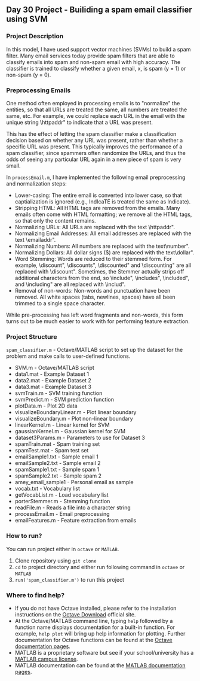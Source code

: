 ## Day 30 Project - Builiding a spam email classifier using SVM


### Project Description
In this model, I have used support vector machines (SVMs) to build a spam filter. Many email services today provide spam filters that are able to classify emails into spam and non-spam email with high accuracy. The classifier is trained to classify whether a given email, x, is spam (y = 1) or non-spam (y = 0).

### Preprocessing Emails
One method often employed in processing emails is to "normalize" the entities, so that all URLs are treated the same, all numbers are treated the same, etc. For example, we could replace each URL in the email with the unique string \httpaddr" to indicate that a URL was present.

This has the effect of letting the spam classifier make a classification decision based on whether any URL was present, rather than whether a specific URL
was present. This typically improves the performance of a spam classifier, since spammers often randomize the URLs, and thus the odds of seeing any particular URL again in a new piece of spam is very small.

In `processEmail.m`, I have implemented the following email preprocessing and normalization steps:

* Lower-casing: The entire email is converted into lower case, so that captialization is ignored (e.g., IndIcaTE is treated the same as Indicate).
* Stripping HTML: All HTML tags are removed from the emails. Many emails often come with HTML formatting; we remove all the HTML tags, so that only the content remains.
* Normalizing URLs: All URLs are replaced with the text \httpaddr".
* Normalizing Email Addresses: All email addresses are replaced with the text \emailaddr".
* Normalizing Numbers: All numbers are replaced with the text\number".
* Normalizing Dollars: All dollar signs ($) are replaced with the text\dollar".
* Word Stemming: Words are reduced to their stemmed form. For example, \discount", \discounts", \discounted" and \discounting" are all replaced with \discount". Sometimes, the Stemmer actually strips off additional characters from the end, so \include", \includes", \included", and \including" are all replaced with \includ".
* Removal of non-words: Non-words and punctuation have been removed. All white spaces (tabs, newlines, spaces) have all been trimmed to a single space character.

While pre-processing has left word fragments and non-words, this form turns out to be much easier to work with for performing feature extraction.

### Project Structure 

`spam_classifier.m` - Octave/MATLAB script to set up the dataset for the problem and make calls to user-defined functions.

* SVM.m - Octave/MATLAB script 
* data1.mat - Example Dataset 1
* data2.mat - Example Dataset 2
* data3.mat - Example Dataset 3
* svmTrain.m - SVM training function
* svmPredict.m - SVM prediction function
* plotData.m - Plot 2D data
* visualizeBoundaryLinear.m - Plot linear boundary
* visualizeBoundary.m - Plot non-linear boundary
* linearKernel.m - Linear kernel for SVM
* gaussianKernel.m - Gaussian kernel for SVM
* dataset3Params.m - Parameters to use for Dataset 3
* spamTrain.mat - Spam training set
* spamTest.mat - Spam test set
* emailSample1.txt - Sample email 1
* emailSample2.txt - Sample email 2
* spamSample1.txt - Sample spam 1
* spamSample2.txt - Sample spam 2
* amey_email_sample1 - Personal email as sample
* vocab.txt - Vocabulary list
* getVocabList.m - Load vocabulary list
* porterStemmer.m - Stemming function
* readFile.m - Reads a file into a character string
* processEmail.m - Email preprocessing
* emailFeatures.m - Feature extraction from emails

### How to run?
You can run project either in `octave` or `MATLAB`. 
1. Clone repository using `git clone `
2. `cd` to project directory and either run following command in `octave` or `MATLAB`
2. `run('spam_classifier.m')` to run this project

### Where to find help?
* If you do not have Octave installed, please refer to the installation instructions on the [Octave Download](https://www.gnu.org/software/octave/download.html) official site.
* At the Octave/MATLAB command line, typing `help` followed by a function name displays documentation for a built-in function. For example, `help plot` will bring up help information for plotting. Further documentation for Octave functions can be found at the [Octave documentation pages](https://octave.org/doc/v5.2.0/). 
* MATLAB is a proprietary software but see if your school/university has a [MATLAB campus license](https://in.mathworks.com/academia/tah-support-program/eligibility.html). 
* MATLAB documentation can be found at the [MATLAB documentation pages](https://in.mathworks.com/help/matlab/?refresh=true).

